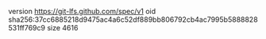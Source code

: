 version https://git-lfs.github.com/spec/v1
oid sha256:37cc6885218d9475ac4a6c52df889bb806792cb4ac7995b5888828531ff769c9
size 4616
